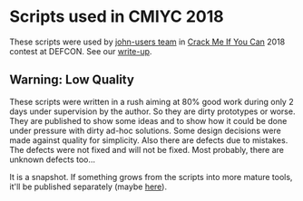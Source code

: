 # Scripts used in CMIYC 2018

These scripts were used by [john-users team](https://openwall.info/wiki/john/contests) in [Crack Me If You Can](https://twitter.com/CrackMeIfYouCan) 2018 contest at DEFCON. See our [write-up](http://openwall.com/lists/john-users/2018/08/27/10).

## Warning: Low Quality

These scripts were written in a rush aiming at 80% good work during only 2 days under supervision by the author. So they are dirty prototypes or worse. They are published to show some ideas and to show how it could be done under pressure with dirty ad-hoc solutions. Some design decisions were made against quality for simplicity. Also there are defects due to mistakes. The defects were not fixed and will not be fixed. Most probably, there are unknown defects too...

It is a snapshot. If something grows from the scripts into more mature tools, it'll be published separately (maybe [here](https://github.com/AlekseyCherepanov/contest-tools)).
